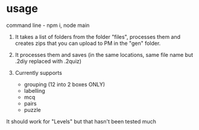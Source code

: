 usage
=====

command line - npm i, node main

1. It takes a list of folders from the folder "files", processes them and creates zips that you can upload to PM in the "gen" folder.

2. It processes them and saves (in the same locations, same file name but .2diy replaced with .2quiz)

3. Currently supports
	* grouping (12 into 2 boxes ONLY)
	* labelling
	* mcq
	* pairs
	* puzzle

It should work for "Levels" but that hasn't been tested much

